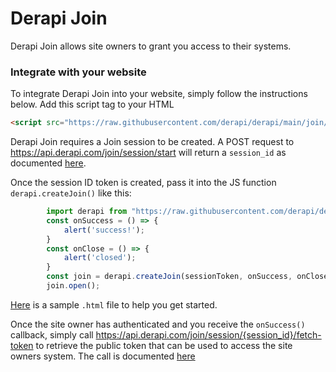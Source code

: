 # Derapi Join

Derapi Join allows site owners to grant you access to their systems.

### Integrate with your website 

To integrate Derapi Join into your website, simply follow the instructions below.
Add this script tag to your HTML

```html
<script src="https://raw.githubusercontent.com/derapi/derapi/main/join/derapi-join.js"></script>
```

Derapi Join requires a Join session to be created.  A POST request to https://api.derapi.com/join/session/start will return a `session_id` as documented [here](https://api.derapi.com/apidocs/#/Join/post_join_session_start).

Once the session ID token is created, pass it into the JS function `derapi.createJoin()` like this:

```javascript
        import derapi from "https://raw.githubusercontent.com/derapi/derapi/main/join/derapi-join.js";
        const onSuccess = () => {
            alert('success!');
        }
        const onClose = () => {
            alert('closed');
        }
        const join = derapi.createJoin(sessionToken, onSuccess, onClose, derapiToken);
        join.open();
```
[Here](https://raw.githubusercontent.com/derapi/derapi/main/join/join-sample.js) is a sample `.html` file to help you get started.

Once the site owner has authenticated and you receive the `onSuccess()` callback, simply call https://api.derapi.com/join/session/{session_id}/fetch-token to retrieve the public token that can be used to access the site owners system.  The call is documented [here](https://api.derapi.com/apidocs/#/Join/get_join_session__session_id__fetch_token)
